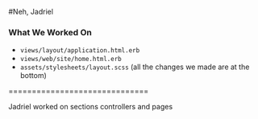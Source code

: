 #Neh, Jadriel

### What We Worked On
- `views/layout/application.html.erb`
- `views/web/site/home.html.erb`
- `assets/stylesheets/layout.scss` (all the changes we made are at the bottom)

==============================

Jadriel worked on sections controllers and pages

